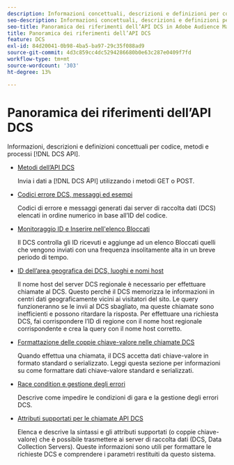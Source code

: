 ```yaml
---
description: Informazioni concettuali, descrizioni e definizioni per codice API DCS, metodi e processi.
seo-description: Informazioni concettuali, descrizioni e definizioni per codice API DCS, metodi e processi in Adobe Audience Manager (AAM).
seo-title: Panoramica dei riferimenti dell’API DCS in Adobe Audience Manager (AAM)
title: Panoramica dei riferimenti dell’API DCS
feature: DCS
exl-id: 84d20041-0b98-4ba5-ba97-29c35f088ad9
source-git-commit: 4d3c859cc4dc5294286680b0e63c287e0409f7fd
workflow-type: tm+mt
source-wordcount: '303'
ht-degree: 13%

---
```


# Panoramica dei riferimenti dell’API DCS

Informazioni, descrizioni e definizioni concettuali per codice, metodi e processi [!DNL DCS API].

* [Metodi dell’API DCS](/help/using/api/dcs-intro/dcs-api-reference/dcs-api-methods.md)

   Invia i dati a [!DNL DCS API] utilizzando i metodi GET o POST.

* [Codici errore DCS, messaggi ed esempi](/help/using/api/dcs-intro/dcs-api-reference/dcs-error-codes.md)

   Codici di errore e messaggi generati dai server di raccolta dati (DCS) elencati in ordine numerico in base all’ID del codice.

* [Monitoraggio ID e Inserire nell&#39;elenco Bloccati](/help/using/api/dcs-intro/dcs-api-reference/id-monitoring-denylisting.md)

   Il DCS controlla gli ID ricevuti e aggiunge ad un elenco Bloccati quelli che vengono inviati con una frequenza insolitamente alta in un breve periodo di tempo.

* [ID dell’area geografica dei DCS, luoghi e nomi host](/help/using/api/dcs-intro/dcs-api-reference/dcs-regions.md)

   Il nome host del server DCS regionale è necessario per effettuare chiamate al DCS. Questo perché il DCS memorizza le informazioni in centri dati geograficamente vicini ai visitatori del sito. Le query funzioneranno se le invii al DCS sbagliato, ma queste chiamate sono inefficienti e possono ritardare la risposta. Per effettuare una richiesta DCS, fai corrispondere l’ID di regione con il nome host regionale corrispondente e crea la query con il nome host corretto.

* [Formattazione delle coppie chiave-valore nelle chiamate DCS](/help/using/api/dcs-intro/dcs-api-reference/dcs-key-format.md)

   Quando effettua una chiamata, il DCS accetta dati chiave-valore in formato standard o serializzato. Leggi questa sezione per informazioni su come formattare dati chiave-valore standard e serializzati.

* [Race condition e gestione degli errori](/help/using/api/dcs-intro/dcs-api-reference/dcs-race-conditions.md)

   Descrive come impedire le condizioni di gara e la gestione degli errori DCS.

* [Attributi supportati per le chiamate API DCS](/help/using/api/dcs-intro/dcs-api-reference/dcs-keys.md)

   Elenca e descrive la sintassi e gli attributi supportati (o coppie chiave-valore) che è possibile trasmettere ai server di raccolta dati (DCS, Data Collection Servers). Queste informazioni sono utili per formattare le richieste DCS e comprendere i parametri restituiti da questo sistema.
